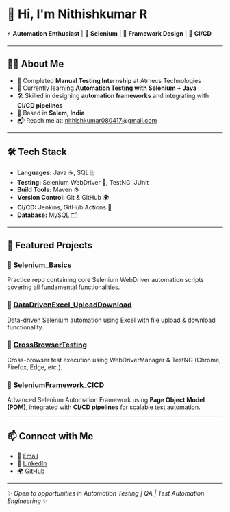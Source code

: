 # 👋 Hi, I'm Nithishkumar R  

⚡ **Automation Enthusiast** | 🤖 **Selenium** | 📑 **Framework Design** | 🚀 **CI/CD**  

---

## 👨‍💻 About Me  
- 💼 Completed **Manual Testing Internship** at Atmecs Technologies  
- 🌱 Currently learning **Automation Testing with Selenium + Java**  
- 🛠 Skilled in designing **automation frameworks** and integrating with **CI/CD pipelines**  
- 📍 Based in **Salem, India**  
- 📬 Reach me at: [nithishkumar080417@gmail.com](mailto:nithishkumar080417@gmail.com)  

---

## 🛠 Tech Stack  
- **Languages:** Java ☕, SQL 🗄️  
- **Testing:** Selenium WebDriver 🤖, TestNG, JUnit  
- **Build Tools:** Maven ⚙️  
- **Version Control:** Git & GitHub 🌍  
- **CI/CD:** Jenkins, GitHub Actions 🚀  
- **Database:** MySQL 🗂️  

---

## 📌 Featured Projects  

### 🔹 [Selenium_Basics](https://github.com/Nithishkumar0804/Selenium_Basics)  
Practice repo containing core Selenium WebDriver automation scripts covering all fundamental functionalities.  

### 🔹 [DataDrivenExcel_UploadDownload](https://github.com/Nithishkumar0804/DataDrivenExcel_UploadDownload)  
Data-driven Selenium automation using Excel with file upload & download functionality.  

### 🔹 [CrossBrowserTesting](https://github.com/Nithishkumar0804/CrossBrowserTesting)  
Cross-browser test execution using WebDriverManager & TestNG (Chrome, Firefox, Edge, etc.).  

### 🔹 [SeleniumFramework_CICD](https://github.com/Nithishkumar0804/SeleniumFramework_CICD)  
Advanced Selenium Automation Framework using **Page Object Model (POM)**, integrated with **CI/CD pipelines** for scalable test automation.  

---

## 📫 Connect with Me  
- 📧 [Email](mailto:nithishkumar080417@gmail.com)  
- 💼 [LinkedIn](https://www.linkedin.com/in/nithishkumar0804/)  
- 🌍 [GitHub](https://github.com/Nithishkumar0804)  

---
✨ *Open to opportunities in Automation Testing | QA | Test Automation Engineering* ✨

